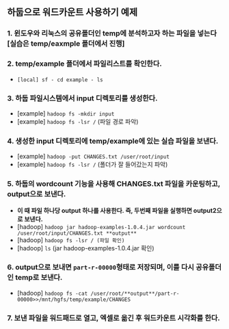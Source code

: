 ## 하둡으로 워드카운트 사용하기 예제 

### 1. 윈도우와 리눅스의 공유폴더인 temp에 분석하고자 하는 파일을 넣는다 [실습은 temp/eaxmple 폴더에서 진행]
### 2. temp/example 폴더에서 파일리스트를 확인한다. 
  - `[local] sf - cd example - ls`  

### 3. 하둡 파일시스템에서 input 디렉토리를 생성한다. 
  - [example] `hadoop fs -mkdir input`
  - [example] `hadoop fs -lsr /` (파일 경로 파악)  

### 4. 생성한 input 디렉토리에 temp/example에 있는 실습 파일을 보낸다.
  - [example] `hadoop -put CHANGES.txt /user/root/input`
  - [example] `hadoop fs -lsr /` (폴더가 잘 들어갔는지 파악) 

### 5. 하둡의 wordcount 기능을 사용해 CHANGES.txt 파일을 카운팅하고, output으로 보낸다.
  - **이 때 파일 하나당 output 하나를 사용한다. 즉, 두번째 파일을 실행하면 output2으로 보낸다.**
  - [hadoop] `hadoop jar hadoop-examples-1.0.4.jar wordcount /user/root/input/CHANGES.txt **output**`
  - [hadoop] `hadoop fs -lsr / (파일 확인)`
  - [hadoop] `ls` (jar hadoop-examples-1.0.4.jar 확인)

### 6. output으로 보내면 `part-r-00000`형태로 저장되며, 이를 다시 공유폴더인 temp로 보낸다.
  - [hadoop] `hadoop fs -cat /user/root/**output**/part-r-00000>>/mnt/hgfs/temp/example/CHANGES`

### 7. 보낸 파일을 워드패드로 열고, 엑셀로 옮긴 후 워드카운트 시각화를 한다. 
